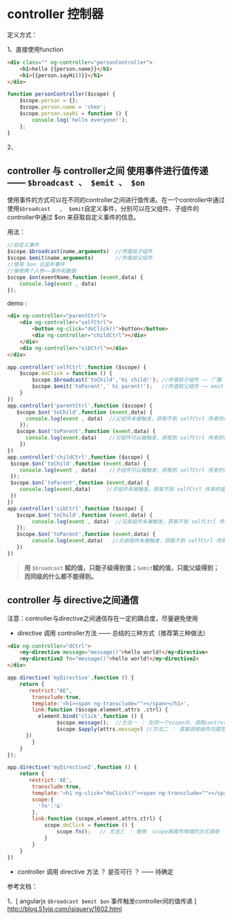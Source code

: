 # controller 控制器





定义方式：

1、直接使用function

```html
<div class="" ng-controller="personController">
    <h1>hello {{person.name}}</h1>
    <h1>{{person.sayHi()}}</h1>
</div>
```

```javascript
function personController($scope) {
    $scope.person = {};
    $scope.person.name = 'chen';
    $scope.person.sayHi = function () {
        console.log('hello everyone!');
    };
}
```

2、



## controller 与 controller之间 使用事件进行值传递 —— `$broadcast 、 $emit 、 $on`

使用事件的方式可以在不同的controller之间进行值传递。在一个controller中通过使用`$broadcast   ,  $emit`自定义事件，分别可以在父组件、子组件的controller中通过 $on 来获取自定义事件的信息。

用法：

```javascript
//自定义事件
$scope.$broadcast(name,arguments)  //传值给子组件
$scope.$emit(name,arguments)       //传值给父组件
//使用 $on 在监听事件
//接收两个入参——事件和数据
$scope.$on(eventName,function (event,data) {
	console.log(event , data)
});
```

demo :

```html
<div ng-controller="parentCtrl">
    <div ng-controller="selfCtrl">
        <button ng-click="doClick()">button</button>
        <div ng-controller="childCtrl"></div>
    </div>
    <div ng-controller="sibCtrl"></div>
</div>
```

```javascript
app.controller('selfCtrl',function ($scope) {
    $scope.doClick = function () {
        $scope.$broadcast('toChild','hi child!'); //传值给子组件 —— 广播
        $scope.$emit('toParent',' hi parent!');   //传值给父组件 —— emit
    }
})
app.controller('parentCtrl',function ($scope) {
   $scope.$on('toChild',function (event,data) {
      console.log(event , data)  //父组件未被触发，获取不到 selfCtrl 传来的值
    });
   $scope.$on('toParent',function (event,data) {
      console.log(event,data)    //父组件可以被触发，获取到 selfCtrl 传来的值
    })
})
app.controller('childCtrl',function ($scope) {
 $scope.$on('toChild',function (event,data) {
  	console.log(event , data)    //子组件可以被触发，获取到 selfCtrl 传来的值
 });
 $scope.$on('toParent',function (event,data) {
  	console.log(event,data)     //子组件未被触发，获取不到 selfCtrl 传来的值
 })
})
app.controller('sibCtrl',function ($scope) {
   $scope.$on('toChild',function (event,data) {
    	console.log(event , data)  //兄弟组件未被触发，获取不到 selfCtrl 传来的值
   });
   $scope.$on('toParent',function (event,data) {
    	console.log(event,data)   //兄弟组件未被触发，获取不到 selfCtrl 传来的值
   })
})
```

> **用** `$broadcast` **赋的值，只能子级得到值；**`$emit`**赋的值，只能父级得到；而同级的什么都不能得到。**



## controller 与 directive之间通信 

注意：controller与directive之间通信存在一定的耦合度，尽量避免使用

- directive 调用 controller方法 —— 总结的三种方式（推荐第三种做法）

```html
<div ng-controller="dCtrl">
    <my-directive message="message()">hello world!</my-directive>
    <my-directive2 fn="message()">hello world!</my-directive2>
</div>
```

```javascript
app.directive('myDirective',function () {
    return {
       restrict:"AE",
        transclude:true,
        template:'<h1><span ng-transclude=""></span></h1>',
        link:function ($scope,element,attrs ,ctrl) {
          element.bind('click',function () {
                $scope.message();  //方法一 ： 在同一个scope内，调用controller中的方法
                $scope.$apply(attrs.message) //方法二 ： 直接调用组件内属性的方法
      })
        }
    }
});

app.directive('myDirective2',function () {
    return {
       restrict:'AE',
        transclude:true,
        template:'<h1 ng-click="doClick()"><span ng-transclude=""></span></h1>',
        scope:{
          'fn':'&'
        },
        link:function (scope,element,attrs,ctrl) {
            scope.doClick = function () {
                scope.fn();   // 方法三 ： 使用  scope隔离作用域的方式调用
            }
        }
    }
})
```



- controller 调用 directive 方法 ？ 是否可行 ？ —— 待确定



参考文档：

1、[ angularjs `$broadcast $emit $on` 事件触发controller间的值传递 ] 	http://blog.51yip.com/jsjquery/1602.html